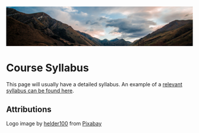 ![](../images/header.jpg)

# Course Syllabus

This page will usually have a detailed syllabus.
An example of a [relevant syllabus can be found here](https://firas.moosvi.com/courses/2021_WT1/physics111/about/unsyllabus.html).

## Attributions

Logo image by <a href="https://pixabay.com/users/helder100-2938596/?utm_source=link-attribution&amp;utm_medium=referral&amp;utm_campaign=image&amp;utm_content=1526374">helder100</a> from <a href="https://pixabay.com/?utm_source=link-attribution&amp;utm_medium=referral&amp;utm_campaign=image&amp;utm_content=1526374">Pixabay</a>